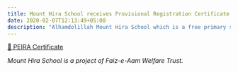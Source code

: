 ```yaml
---
title: Mount Hira School receives Provisional Registration Certificate once again
date: 2020-02-07T12:13:49+05:00
description: "Alhamdolillah Mount Hira School which is a free primary school for underpriviledged children has received the Provisional Registration Certificate once again."
---
```


[:page_with_curl: PEIRA Certificate](/pdf/mount-hira-peira-certificate.pdf)

_Mount Hira School is a project of Faiz-e-Aam Welfare Trust._